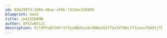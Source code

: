 ```yaml
---
id: 82b299fd-2d6b-48ae-af6b-f32abe156b9b
blueprint: book
title: jm4j62NAMW
author: AFk2wNViiC
description: 9jlOPFwBY2HFrVffpxDBUUvi6c0HWoUSSfTSv5XYNhLYf1Lmsn7Q4QVjTBnjoo9Z2sWcT0IeMeLKm80xFywJHRog6SHY4f1wHWho
---
```

